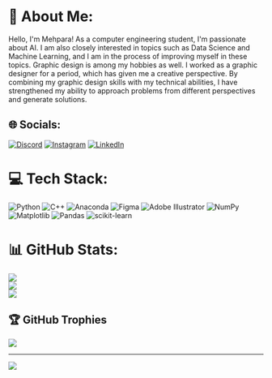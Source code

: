 # 💫 About Me:
Hello, I'm Mehpara! As a computer engineering student, I'm passionate about AI. I am also closely interested in topics such as Data Science and Machine Learning, and I am in the process of improving myself in these topics. Graphic design is among my hobbies as well. I worked as a graphic designer for a period, which has given me a creative perspective. By combining my graphic design skills with my technical abilities, I have strengthened my ability to approach problems from different perspectives and generate solutions.

## 🌐 Socials:
[![Discord](https://img.shields.io/badge/Discord-%237289DA.svg?logo=discord&logoColor=white)](https://discord.gg/mehpara.heydarova) [![Instagram](https://img.shields.io/badge/Instagram-%23E4405F.svg?logo=Instagram&logoColor=white)](https://instagram.com/mehpara.heydarova) [![LinkedIn](https://img.shields.io/badge/LinkedIn-%230077B5.svg?logo=linkedin&logoColor=white)](https://linkedin.com/in/mehparaheydarova) 

# 💻 Tech Stack:
![Python](https://img.shields.io/badge/python-3670A0?style=for-the-badge&logo=python&logoColor=ffdd54) ![C++](https://img.shields.io/badge/c++-%2300599C.svg?style=for-the-badge&logo=c%2B%2B&logoColor=white) ![Anaconda](https://img.shields.io/badge/Anaconda-%2344A833.svg?style=for-the-badge&logo=anaconda&logoColor=white) ![Figma](https://img.shields.io/badge/figma-%23F24E1E.svg?style=for-the-badge&logo=figma&logoColor=white) ![Adobe Illustrator](https://img.shields.io/badge/adobe%20illustrator-%23FF9A00.svg?style=for-the-badge&logo=adobe%20illustrator&logoColor=white) ![NumPy](https://img.shields.io/badge/numpy-%23013243.svg?style=for-the-badge&logo=numpy&logoColor=white) ![Matplotlib](https://img.shields.io/badge/Matplotlib-%23ffffff.svg?style=for-the-badge&logo=Matplotlib&logoColor=black) ![Pandas](https://img.shields.io/badge/pandas-%23150458.svg?style=for-the-badge&logo=pandas&logoColor=white) ![scikit-learn](https://img.shields.io/badge/scikit--learn-%23F7931E.svg?style=for-the-badge&logo=scikit-learn&logoColor=white)
# 📊 GitHub Stats:
![](https://github-readme-stats.vercel.app/api?username=mehparaheydarova&theme=radical&hide_border=false&include_all_commits=true&count_private=true)<br/>
![](https://github-readme-streak-stats.herokuapp.com/?user=mehparaheydarova&theme=radical&hide_border=false)<br/>
![](https://github-readme-stats.vercel.app/api/top-langs/?username=mehparaheydarova&theme=radical&hide_border=false&include_all_commits=true&count_private=true&layout=compact)

## 🏆 GitHub Trophies
![](https://github-profile-trophy.vercel.app/?username=mehparaheydarova&theme=radical&no-frame=false&no-bg=false&margin-w=4)

---
[![](https://visitcount.itsvg.in/api?id=mehparaheydarova&icon=0&color=0)](https://visitcount.itsvg.in)

<!-- Proudly created with GPRM ( https://gprm.itsvg.in ) -->
